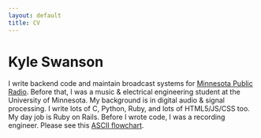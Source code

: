 ```yaml
---
layout: default
title: CV
---
```

# Kyle Swanson

I write backend code and maintain broadcast systems for [Minnesota Public Radio](https://www.google.com/maps/place/Minnesota+Public+Radio/@44.9488841,-93.095812,3a,75y,91.17h,109.08t/data=!3m6!1e1!3m4!1szhKjHEHnjmevRnRtG4MBKw!2e0!7i13312!8i6656!4m2!3m1!1s0x87f7d5528ec8a0b9:0x27afa5dc5d22eecf!6m1!1e1). Before that, I was a music & electrical engineering student at the University of Minnesota. My background is in digital audio & signal processing. I write lots of C, Python, Ruby, and lots of HTML5/JS/CSS too. My day job is Ruby on Rails. Before I wrote code, I was a recording engineer. Please see this [ASCII flowchart](https://github.com/kylophone/lifeflow/blob/master/README.md).

